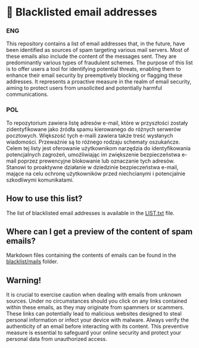 # 📩 Blacklisted email addresses

### ENG
This repository contains a list of email addresses that, in the future, have been identified as sources of spam targeting various mail servers.
Most of these emails also include the content of the messages sent. They are predominantly various types of fraudulent schemes.
The purpose of this list is to offer users a tool for identifying potential threats, enabling them to enhance their email security by preemptively blocking or flagging these addresses.
It represents a proactive measure in the realm of email security, aiming to protect users from unsolicited and potentially harmful communications.

### POL
To repozytorium zawiera listę adresów e-mail, które w przyszłości zostały zidentyfikowane jako źródła spamu kierowanego do różnych serwerów pocztowych.
Większość tych e-maili zawiera także treść wysłanych wiadomości. Przeważnie są to różnego rodzaju schematy oszukańcze.
Celem tej listy jest oferowanie użytkownikom narzędzia do identyfikowania potencjalnych zagrożeń, umożliwiając im zwiększenie bezpieczeństwa e-mail poprzez prewencyjne blokowanie lub oznaczanie tych adresów.
Stanowi to proaktywne działanie w dziedzinie bezpieczeństwa e-mail, mające na celu ochronę użytkowników przed niechcianymi i potencjalnie szkodliwymi komunikatami.


## How to use this list?
The list of blacklisted email addresses is available in the [LIST.txt](blacklist/LIST.md) file.

## Where can I get a preview of the content of spam emails?
Markdown files containing the contents of emails can be found in the [blacklist/mails](blacklist/mails) folder.

## Warning!
It is crucial to exercise caution when dealing with emails from unknown sources.
Under no circumstances should you click on any links contained within these emails, as they may originate from spammers or scammers.
These links can potentially lead to malicious websites designed to steal personal information or infect your device with malware.
Always verify the authenticity of an email before interacting with its content.
This preventive measure is essential to safeguard your online security and protect your personal data from unauthorized access.
